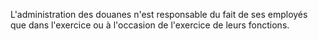 L'administration des douanes n'est responsable du
fait de ses employés que dans l'exercice ou à l'occasion de l'exercice
de leurs fonctions.